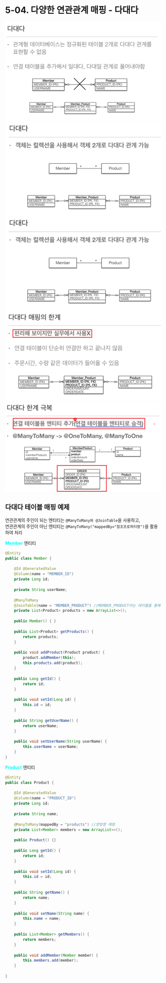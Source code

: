 # 5-04. 다양한 연관관계 매핑 - 다대다  
<img src="./img/1.png"/>  
<img src="./img/2.png"/>  
<img src="./img/3.png"/>  
<img src="./img/4.png"/>  
<img src="./img/5.png"/>  

## 다대다 테이블 매핑 예제
연관관계의 주인이 되는 엔티티는 `@ManyToMany와 @JoinTable`을 사용하고,  
연관관계의 주인이 아닌 엔티티는 `@ManyToMany("mappedBy="참조프로퍼티명")`을 활용하여 처리

<span style="color:cyan; font-weight:bold;">Member</span> 엔티티  

```java
@Entity
public class Member {
    
    @Id @GeneratedValue
    @Column(name = "MEMBER_ID")
    private Long id;
    
    private String userName;
    
    @ManyToMany
    @JoinTable(name = "MEMBER_PRODUCT") //MEMBER_PRODUCT라는 테이블을 통해 조인됨
    private List<Product> products = new ArrayList<>();

    public Member() { }
    
    public List<Product> getProducts() {
        return products;
    }

    public void addProduct(Product product) {
        product.addMember(this);
        this.products.add(product);
    }
    
    public Long getId() {
        return id;
    }

    public void setId(Long id) {
        this.id = id;
    }

    public String getUserName() {
        return userName;
    }

    public void setUserName(String userName) {
        this.userName = userName;
    }
}
```
<span style="color:cyan; font-weight:bold;">Product</span> 엔티티 

```java
@Entity
public class Product {
    
    @Id @GeneratedValue
    @Column(name = "PRODUCT_ID")
    private Long id;

    private String name;
    
    @ManyToMany(mappedBy = "products") //양방향 매핑
    private List<Member> members = new ArrayList<>();
    
    public Product() {}

    public Long getId() {
        return id;
    }

    public void setId(Long id) {
        this.id = id;
    }

    public String getName() {
        return name;
    }

    public void setName(String name) {
        this.name = name;
    }

    public List<Member> getMembers() {
        return members;
    }

    public void addMember(Member member) {
        this.members.add(member);
    }
    
}
```